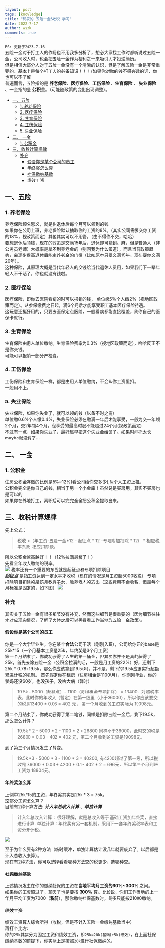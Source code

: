 ```yaml
---
layout: post
tags: [knowledge]
title: "码农的 五险一金&收税 学习"
date: 2022-7-17
author: wsxk
comments: true
---
```


`PS: 更新于2023-7-16`<br>
五险一金对于打工人的作用也不用我多分析了，想必大家找工作时都听说过五险一金，公司收人时，也会把五险一金作为福利之一来吸引人才投递简历。<br>
但是相信大部分人对于五险一金没有一个清晰的认识，但是了解五险一金是非常重要的，基本上是每个打工人的必备知识！！！(如果你对你的钱不感兴趣的话，你也可以不了解<br>
普遍而言，五险指的是 **养老保险**、**医疗保险**、**工伤保险** 、**生育保险** 、  **失业保险** 、一金指的是 **公积金**。（可能随政策的变化出现调整）。<br>

- [一、五险](#一五险)
  - [1. 养老保险](#1-养老保险)
  - [2. 医疗保险](#2-医疗保险)
  - [3. 生育保险](#3-生育保险)
  - [4. 工伤保险](#4-工伤保险)
  - [5. 失业保险](#5-失业保险)
- [二、 一金](#二-一金)
  - [1. 公积金](#1-公积金)
- [三、收税计算规律](#三收税计算规律)
  - [补充](#补充)
    - [假设你是某个公司的员工](#假设你是某个公司的员工)
    - [年终奖怎么算](#年终奖怎么算)
    - [社保缴纳基数](#社保缴纳基数)
    - [绩效工资](#绩效工资)

## 一、五险<br>
### 1. 养老保险<br>
养老保险顾名思义，就是你退休后每个月可以领到的钱<br>
如果你在公司上班，养老保险默认抽取你的工资的8%，（其实公司需要交你工资的18%，视政策而定）其他其实可以不用管。（由不得你不交，哈哈）<br>
要想退休后领钱，现在的政策是交满15年后，退休即可拿到。麻，但是普通人（非公务员老师）大概率是拿不到养老金的（别问我为什么知道），而且当前政策趋势，会逐步提高退休后能拿养老金的门槛（比如原本只要交满15年，现在要你交满20年）。<br>
这种保险，其原理大概是当代年轻人的交钱给当代退休人员用，如果我们下一辈年轻人不干活了，你也就没有钱啦。

### 2. 医疗保险<br>
医疗保险，即你去医院看病的时可以报销的钱，
单位缴6%个人缴2%（视地区政策而定）。从参保缴费之日起，满6个月后才能享受职工基本医疗保险待遇。<br>
这玩意还挺好用的，只要去医保定点医院，一般看病都能直接覆盖，刷你自己的医保卡就行。<br>

### 3. 生育保险<br>
生育保险由用人单位缴纳。生育保险费率为0.3%（视地区政策而定），哈哈反正不是你交钱。<br>
可能可以报销一部分产检费。<br>

### 4. 工伤保险<br>
工伤保险和生育保险一样，都是由用人单位缴纳，不会从你工资里扣。<br>
一般用不上。
### 5. 失业保险<br>
失业保险，如果你失业了，就可以领的钱（以备不时之需）<br>
单位缴0.6%个人缴0.4%，失业保险必须在缴满一年后才能享受，一般为交一年领2个月，交2年领4个月，但享受的最高时限不能超过24个月(视政策而定)<br>
不过有一点，如果你失业了，最好趁早把这个失业金给领了。如果时间托太长maybe就没有了...

## 二、 一金<br>
### 1. 公积金<br>
住房公积金存缴的比例是5%~12%(看公司给你交多少),从个人工资上扣。<br>
公积金完全是你自己的钱，相当于另一个小金库！虽然说是买房用，其实不买房也是可以的<br>
如果你在外地打工，离职后可以完完全全把公积金提取出来。

## 三、收税计算规律<br>
先上公式：<br>
> 税收 =（年工资-五险一金*12 - 起征点 * 12 -专项附加扣除 * 12） * 相应税率系数-相应扣除数。<br>

所以公积金越高越好！！（12%拉满最棒了！）<br>
先看全年收入缴纳的税率。<br>
![](https://raw.githubusercontent.com/wsxk/wsxk_pictures/main/2022-6-27-DNS/20220816170611.png)
税率还有一个重要的东西就是起征点和专项扣除项目<br>
***起征点*** 是指工资达到一定水平才收税（现在的情况是月工资超5000收税）
专项扣除项目扣除的是该月教育子女、赡养老人的支出（这些费用不会收税，但是每个月标准是固定的，如下图）
![](https://raw.githubusercontent.com/wsxk/wsxk_pictures/main/2022-6-27-DNS/20220816171157.png)

### 补充<br>
其实关于五险一金有很多细节没有补充，然而这些细节是很重要的（因为细节往往才对应现实情况，了解了大体之后可以再看看工作当地的五险一金政策）。

#### 假设你是某个公司的员工<br>
你是一个大学毕业生，你在某个**合法**公司干活（刚刚入职），公司给你开的base是25k*15（一个月基本工资是25k，年终奖是3个月工资）<br>
第一个月结束了，你成功获得了人生的第一桶金，但其实你并不是真的获得了25k，首先去除五险一金（公积金拉满的话，一般是月工资的22%）好，还剩下25k * 0.78=19.5k，那么你应该拿到19.5k吗，并不是，剩下的19.5k应该实行超额累进计税的机制。
首先假定你在租房（住房租金是1100/月），你刚刚毕业，你的爹妈还没60岁，也没孩子，没啥大病（暂时）
> 19.5k - 5000（起征点）- 1100（房租租金专项扣除） = 13400，对照税率表，此时你的年收入（暂定）在第一级里（小于36000），所以你应该要交的税是13400 * 0.03 = 402 元， 第一个月收到的工资实际为 19098元。

第二个月结束了，你成功获得了第二笔钱，同样是扣除五险一金后，剩下19.5k，那么怎么计算？
> 19.5k * 2 - 5000 * 2 - 1100 * 2 = 26800 同样小于36000，此时交的税是 26800 * 0.03 - 402 = 402 元，第二个月收到的工资是19098元。

到了第三个月情况发生了转变。
> 19.5k *3 - 5000 * 3 - 1100 * 3 = 40200, 有4200超过了第一级，所以税收是 36000 * 0.03 + 4200 * 0.1 - 402 * 2 = 696元，所以第三个月到账工资为 18804元。

#### 年终奖怎么算<br>
上例中25k*15的工资，年终奖其实是25k * 3 = 75k。<br>
这部分工资怎么算？<br>
目前有2种计算方法: ***计入年总收入计算*** 、***单独计算***<br>
> 计入年总收入计算： 很好理解，就是总收入等于 基础工资加年终奖，直接进行计算.
> 单独计算：年终奖有另一套机制，采用下一套年终奖税率表和工资分开计税。

![](https://raw.githubusercontent.com/wsxk/wsxk_pictures/main/2022-6-27-DNS/20220816180401.png)

至于为什么要有2种方法（临时缓冲，单独计算估计没几年就要废弃了，以后都是计入总收入来算）。<br>
现在有2种方法，你可以选择看看哪种方法交的税更少，选哪种交。

#### 社保缴纳基数<br>
上述情况发生在你的缴纳社保的工资在**当地平均月工资的60%~300%** 之间。<br>
如果你的工资超过了，顶天了也是要按 **300%** 算。比如说，你们工作当地的上一年月平均工资为7000（**税前**），那你缴纳社保基数时，最多只能按21000缴纳。<br>

#### 绩效工资<br>
绩效工资算入综合所得（收税，但是不计入五险一金缴纳基数当中）<br>
再打个比方:<br>
你的`25k`其实分为固定工资和绩效工资，即`25k=20k(基础)+5k(绩效)`，在上面社保缴纳基数的前提下，你实际上是按照`20k`进行社保缴纳的。<br>